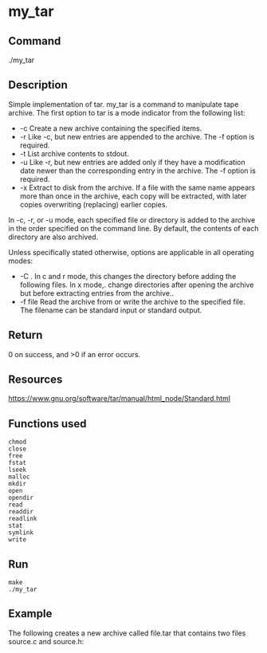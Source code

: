# my_tar

## Command
./my_tar

## Description
Simple implementation of tar. my_tar is a command to manipulate tape archive. The first option to tar is a mode indicator from the following list:

   - -c Create a new archive containing the specified items.
   - -r Like -c, but new entries are appended to the archive. The -f option is required.
   - -t List archive contents to stdout.
   - -u Like -r, but new entries are added only if they have a modification date newer than the corresponding entry in the archive. The -f option is required.
   - -x Extract to disk from the archive. If a file with the same name appears more than once in the archive, each copy will be extracted, with later copies overwriting (replacing) earlier copies.
   
In -c, -r, or -u mode, each specified file or directory is added to the archive in the order specified on the command line. By default, the contents of each directory are also archived.

Unless specifically stated otherwise, options are applicable in all operating modes:

   - -C <directory>. In c and r mode, this changes the directory before adding the following files. In x mode,. change directories after opening the archive but before extracting entries from the archive..
   - -f file Read the archive from or write the archive to the specified file. The filename can be standard input or standard output.

## Return
0 on success, and >0 if an error occurs.

## Resources
https://www.gnu.org/software/tar/manual/html_node/Standard.html

## Functions used
```
chmod
close
free
fstat
lseek
malloc
mkdir
open
opendir
read
readdir
readlink
stat
symlink
write
```
## Run
```
make
./my_tar
```

## Example
The following creates a new archive called file.tar that contains two files source.c and
source.h:

